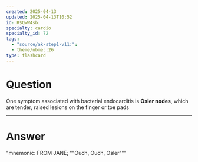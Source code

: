 ```yaml
---
created: 2025-04-13
updated: 2025-04-13T10:52
id: R$QwW4sb|
specialty: cardio
specialty_id: 72
tags:
  - "source/ak-step1-v11:": 
  - theme/nbme::26
type: flashcard
---
```


# Question
One symptom associated with bacterial endocarditis is **Osler nodes**, which are tender, raised lesions on the finger or toe pads

---

# Answer
"mnemonic: FROM JANE; ""Ouch, Ouch, Osler"""